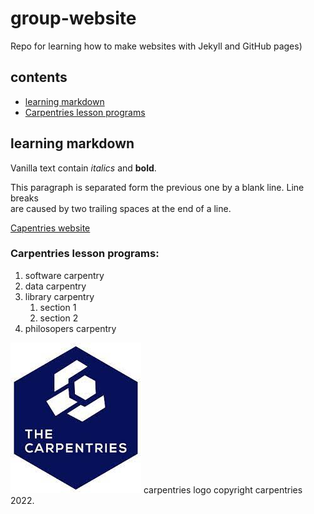 # group-website
Repo for learning how to make websites with Jekyll and GitHub pages)

## contents
* [learning markdown](#learning-markdown)
* [Carpentries lesson programs](#carpentries-lesson-programs)

## learning markdown

Vanilla text contain *italics* and **bold**.

This paragraph is separated form the previous one by a blank line.
Line breaks  
are caused by two trailing spaces at the end of a line.

[Capentries website](https://carpentries.org/)

### Carpentries lesson programs:
1. software carpentry
2. data carpentry
3. library carpentry
    1. section 1
    2. section 2
4. philosopers carpentry

![carpentries logo](./carpentrieslogo.jpeg)
         carpentries logo copyright carpentries 2022.
